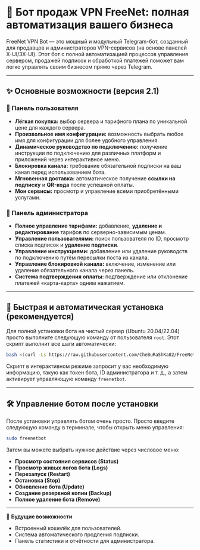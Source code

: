 # 🚀 Бот продаж VPN FreeNet: полная автоматизация вашего бизнеса

FreeNet VPN Bot — это мощный и модульный Telegram-бот, созданный для продавцов и администраторов VPN-сервисов (на основе панелей X-UI/3X-UI). Этот бот с полной автоматизацией процессов управления сервером, продажей подписок и обработкой платежей поможет вам легко управлять своим бизнесом прямо через Telegram.

---
## ✨ Основные возможности (версия 2.1)

### 👤 Панель пользователя
- **Лёгкая покупка:** выбор сервера и тарифного плана по уникальной цене для каждого сервера.
- **Произвольное имя конфигурации:** возможность выбрать любое имя для конфигурации для более удобного управления.
- **Динамическое руководство по подключению:** получение инструкции по подключению для различных платформ и приложений через интерактивное меню.
- **Блокировка канала:** требование обязательной подписки на ваш канал перед использованием бота.
- **Мгновенная доставка:** автоматическое получение **ссылки на подписку** и **QR-кода** после успешной оплаты.
- **Мои сервисы:** просмотр и управление всеми приобретёнными услугами.

### 💼 Панель администратора
- **Полное управление тарифами:** добавление, **удаление и редактирование** тарифов по серверно-зависимым ценам.
- **Управление пользователями:** поиск пользователя по ID, просмотр списка подписок и **удаление подписки**.
- **Управление инструкциями:** добавление или удаление руководств по подключению путём пересылки поста из канала.
- **Управление блокировкой канала:** включение, изменение или удаление обязательного канала через панель.
- **Система подтверждения оплаты:** подтверждение или отклонение платежей «карта-карта» одним нажатием.

---
## 🚀 Быстрая и автоматическая установка (рекомендуется)

Для полной установки бота на чистый сервер (Ubuntu 20.04/22.04) просто выполните следующую команду от пользователя `root`. Этот скрипт выполнит все шаги автоматически:

```bash
bash <(curl -Ls https://raw.githubusercontent.com/CheBuRaShKa82/FreeNet-bot/main/install.sh) install
```
Скрипт в интерактивном режиме запросит у вас необходимую информацию, такую как токен бота, ID администратора и т. д., а затем активирует управляющую команду `freenetbot`.

---
## 🛠️ Управление ботом после установки

После установки управлять ботом очень просто. Просто введите следующую команду в терминале, чтобы открыть меню управления:

```bash
sudo freenetbot
```
Затем вы можете выбрать нужное действие через числовое меню:
- **Просмотр состояния сервисов (Status)**
- **Просмотр живых логов бота (Logs)**
- **Перезапуск (Restart)**
- **Остановка (Stop)**
- **Обновление бота (Update)**
- **Создание резервной копии (Backup)**
- **Полное удаление бота (Remove)**

---
🔮 **Будущие возможности**
- Встроенный кошелёк для пользователей.
- Система автоматического продления подписки.
- Панель статистики и отчётности для администратора.
